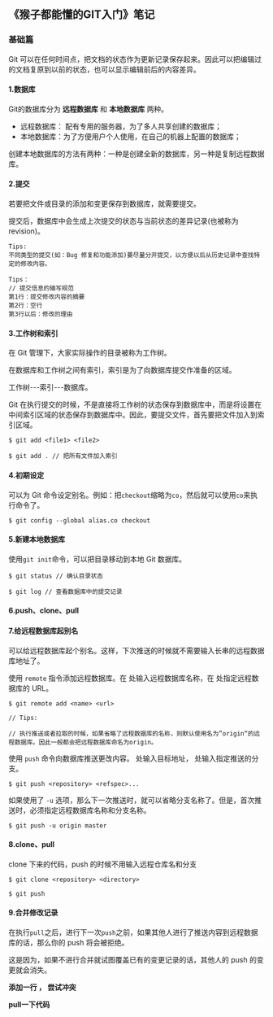## 《猴子都能懂的GIT入门》笔记

### 基础篇

Git 可以在任何时间点，把文档的状态作为更新记录保存起来。因此可以把编辑过的文档复原到以前的状态，也可以显示编辑前后的内容差异。

#### 1.数据库

Git的数据库分为 **远程数据库** 和 **本地数据库** 两种。

+ 远程数据库： 配有专用的服务器，为了多人共享创建的数据库；
+ 本地数据库：为了方便用户个人使用，在自己的机器上配置的数据库；

创建本地数据库的方法有两种：一种是创建全新的数据库，另一种是复制远程数据库。

#### 2.提交

若要把文件或目录的添加和变更保存到数据库，就需要提交。

提交后，数据库中会生成上次提交的状态与当前状态的差异记录(也被称为revision)。

```
Tips:
不同类型的提交(如：Bug 修复和功能添加)要尽量分开提交，以方便以后从历史记录中查找特定的修改内容。
```

```
Tips：
// 提交信息的输写规范
第1行：提交修改内容的摘要
第2行：空行
第3行以后：修改的理由
```

#### 3.工作树和索引

在 Git 管理下，大家实际操作的目录被称为工作树。

在数据库和工作树之间有索引，索引是为了向数据库提交作准备的区域。

工作树---索引---数据库。

Git 在执行提交的时候，不是直接将工作树的状态保存到数据库中，而是将设置在中间索引区域的状态保存到数据库中。因此，要提交文件，首先要把文件加入到索引区域。

```
$ git add <file1> <file2>

$ git add . // 把所有文件加入索引
```

#### 4.初期设定

可以为 Git 命令设定别名。例如：把```checkout```缩略为```co```，然后就可以使用```co```来执行命令了。

```
$ git config --global alias.co checkout
```

#### 5.新建本地数据库

使用```git init```命令，可以把目录移动到本地 Git 数据库。

```
$ git status // 确认目录状态

$ git log // 查看数据库中的提交记录
```

#### 6.push、clone、pull

#### 7.给远程数据库起别名

可以给远程数据库起个别名。这样，下次推送的时候就不需要输入长串的远程数据库地址了。

使用 ```remote``` 指令添加远程数据库。在 <name> 处输入远程数据库名称，在 <url> 处指定远程数据库的 URL。

```
$ git remote add <name> <url>

// Tips:

// 执行推送或者拉取的时候，如果省略了远程数据库的名称，则默认使用名为”origin“的远程数据库。因此一般都会把远程数据库命名为origin。
```

使用 ```push``` 命令向数据库推送更改内容。 <repository> 处输入目标地址， <refspec> 处输入指定推送的分支。

```
$ git push <repository> <refspec>...
```

如果使用了 ```-u``` 选项，那么下一次推送时，就可以省略分支名称了。但是，首次推送时，必须指定远程数据库名称和分支名称。

```
$ git push -u origin master
```

#### 8.clone、pull

clone 下来的代码，push 的时候不用输入远程仓库名和分支
```
$ git clone <repository> <directory>

$ git push
```

#### 9.合并修改记录

在执行```pull```之后，进行下一次```push```之前，如果其他人进行了推送内容到远程数据库的话，那么你的 push 将会被拒绝。

这是因为，如果不进行合并就试图覆盖已有的变更记录的话，其他人的 push 的变更就会消失。

**添加一行 ， 尝试冲突**

**pull一下代码**